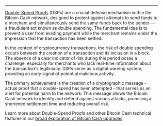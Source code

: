 ---
[Double-Spend Proofs](https://read.cash/@TomZ/double-spend-proofs-phase-2-59b9e3fd) (DSPs) are a crucial defense mechanism within the Bitcoin Cash network, designed to protect against attempts to send funds to a merchant and simultaneously send the same funds back to the sender — a fraudulent act known as double spending. The fundamental idea is to prevent a user from evading payment while the merchant remains under the impression that the transaction has been settled.

In the context of cryptocurrency transactions, the risk of double spending occurs between the creation of a transaction and its inclusion in a block. The absence of a clear indicator of risk during this period poses a challenge, especially for merchants who lack real-time information about the transaction's legitimacy. DSPs serve as a digital warning system, providing an early signal of potential malicious activity.

The primary achievement is the creation of a cryptographic message - actual proof that a double-spend has been attempted - that serves as an alert for potential harm to the network. This message allows the Bitcoin Cash network to identify and defend against various attacks, promising a shortened settlement time and reducing overall risk.

Learn more about Double-Spend Proofs and other Bitcoin Cash technical features in our [broad exploration of Bitcoin Cash upgrades](https://bchfaq.com/what-is-the-difference-between-bitcoin-and-bitcoin-cash-part-4/#bitcoin-cash-upgrades).